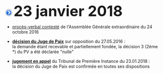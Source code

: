 ![](item.png) <font size="14px"><b>23 janvier 2018</b></font>

* [procès-verbal contesté](http://brab80.webs.com/PV_AG_extra_20141120.pdf) de l'Assemblée Générale extraordinaire du 24 octobre 2016

* [**décision du Juge de Paix**](https://brab80webscom.github.io/Blog/Legal/JP_Bxl_20160527.pdf) sur opposition du 27.05.2016 :<br>la demande étant recevable et partiellement fondée, la décision 3 (2ème *) du PV a été déclarée "nulle"

* [**jugement en appel**](https://brab80webscom.github.io/Blog/Legal/20180123_Appel.pdf) du Tribunal de Première Instance du 23.01.2018 :<br>la décision du Juge de Paix est confirmée en toutes ses dispositions
